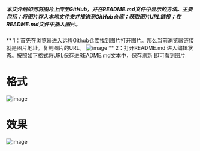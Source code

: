 ##### 本文介绍如何将图片上传至GitHub，并在README.md文件中显示的方法。主要包括：将图片存入本地文件夹并推送到GitHub仓库；获取图片URL链接；在README.md文件中插入图片。

** 1：首先在浏览器进入远程Github仓库找到图片打开图片。那么当前浏览器链接就是图片地址。复制图片的URL。
![image](https://github.com/user-attachments/assets/a28f40cd-9e1a-4877-9dcb-64ca73a8e8d3)
** 2：打开README.md 进入编辑状态。按照如下格式将URL保存进README.md文本中，保存刷新 即可看到图片

# 格式
![image](https://github.com/user-attachments/assets/0d2c54e9-fbef-4cc4-b9ec-c0a665229879)
# 效果
![image](https://github.com/user-attachments/assets/642bc510-c4ba-49bb-a639-f441615faac0)
